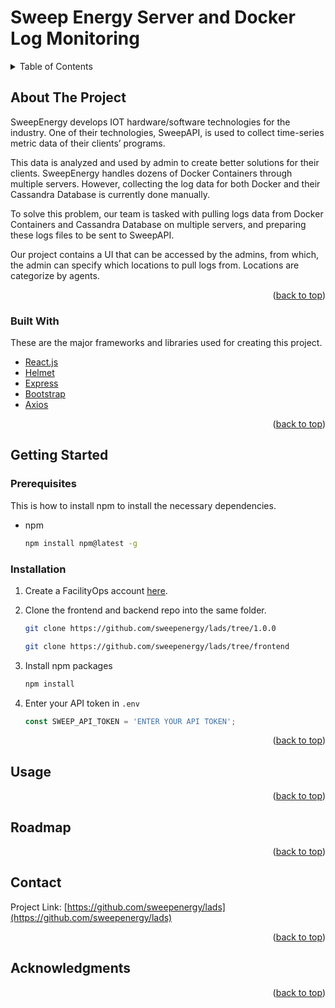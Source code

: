 # Sweep Energy Server and Docker Log Monitoring

<!-- TABLE OF CONTENTS -->
<details>
  <summary>Table of Contents</summary>
  <ol>
    <li>
      <a href="#about-the-project">About The Project</a>
      <ul>
        <li><a href="#built-with">Built With</a></li>
      </ul>
    </li>
    <li>
      <a href="#getting-started">Getting Started</a>
      <ul>
        <li><a href="#prerequisites">Prerequisites</a></li>
        <li><a href="#installation">Installation</a></li>
      </ul>
    </li>
    <li><a href="#usage">Usage</a></li>
    <li><a href="#roadmap">Roadmap</a></li>
    <li><a href="#acknowledgments">Acknowledgments</a></li>
  </ol>
</details>



<!-- ABOUT THE PROJECT -->
## About The Project
SweepEnergy develops IOT hardware/software technologies for the industry. One of their technologies, SweepAPI, is used to collect time-series metric data of their clients’ programs. 

This data is analyzed and used by admin to create better solutions for their clients. SweepEnergy handles dozens of Docker Containers through multiple servers. However, collecting the log data for both Docker and their Cassandra Database is currently done manually. 

To solve this problem, our team is tasked with pulling logs data from Docker Containers and Cassandra Database on multiple servers, and preparing these logs files to be sent to SweepAPI.

Our project contains a UI that can be accessed by the admins, from which, the admin can specify which locations to pull logs from. Locations are categorize by agents.

<p align="right">(<a href="#top">back to top</a>)</p>



### Built With

These are the major frameworks and libraries used for creating this project.

* [React.js](https://reactjs.org/)
* [Helmet](https://helmetjs.github.io/)
* [Express](https://expressjs.com/)
* [Bootstrap](https://getbootstrap.com)
* [Axios](https://github.com/axios/axios)

<p align="right">(<a href="#top">back to top</a>)</p>



<!-- GETTING STARTED -->
## Getting Started

### Prerequisites

This is how to install npm to install the necessary dependencies.
* npm
  ```sh
  npm install npm@latest -g
  ```

### Installation

1. Create a FacilityOps account [here](https://app.facility-ops.com/login).
2. Clone the frontend and backend repo into the same folder.
   ```sh
   git clone https://github.com/sweepenergy/lads/tree/1.0.0
   ```
   
   ```sh
   git clone https://github.com/sweepenergy/lads/tree/frontend
   ```
3. Install npm packages
   ```sh
   npm install
   ```
4. Enter your API token in `.env`
   ```js
   const SWEEP_API_TOKEN = 'ENTER YOUR API TOKEN';
   ```

<p align="right">(<a href="#top">back to top</a>)</p>



<!-- USAGE EXAMPLES -->
## Usage

<p align="right">(<a href="#top">back to top</a>)</p>

<!-- ROADMAP -->
## Roadmap

<p align="right">(<a href="#top">back to top</a>)</p>

<!-- CONTACT -->
## Contact

Project Link: [https://github.com/sweepenergy/lads](https://github.com/sweepenergy/lads)

<p align="right">(<a href="#top">back to top</a>)</p>

<!-- ACKNOWLEDGMENTS -->
## Acknowledgments


<p align="right">(<a href="#top">back to top</a>)</p>
